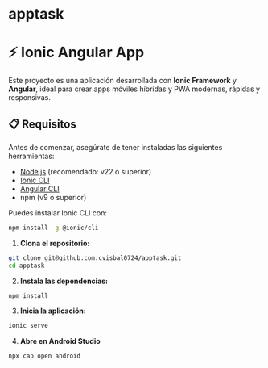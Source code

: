 # apptask
# ⚡ Ionic Angular App

Este proyecto es una aplicación desarrollada con **Ionic Framework** y **Angular**, ideal para crear apps móviles híbridas y PWA modernas, rápidas y responsivas.

## 📋 Requisitos

Antes de comenzar, asegúrate de tener instaladas las siguientes herramientas:

- [Node.js](https://nodejs.org/) (recomendado: v22 o superior)
- [Ionic CLI](https://ionicframework.com/docs/cli)  
- [Angular CLI](https://angular.io/cli)
- npm (v9 o superior)

Puedes instalar Ionic CLI con:

```bash
npm install -g @ionic/cli

```

1. **Clona el repositorio:**

```bash
git clone git@github.com:cvisbal0724/apptask.git
cd apptask
```

2. **Instala las dependencias:**

```bash
npm install
```

3. **Inicia la aplicación:**

```bash
ionic serve
```

4. **Abre en Android Studio**

```bash
npx cap open android
```